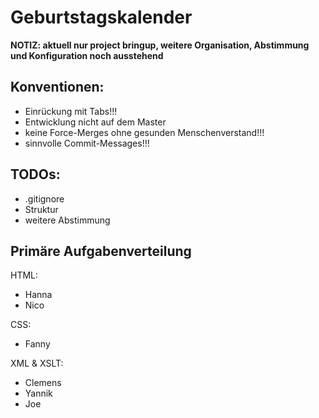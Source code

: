 # Geburtstagskalender
**NOTIZ: aktuell nur project bringup, weitere Organisation, Abstimmung und Konfiguration noch ausstehend**

## Konventionen:
- Einrückung mit Tabs!!!
- Entwicklung nicht auf dem Master
- keine Force-Merges ohne gesunden Menschenverstand!!!
- sinnvolle Commit-Messages!!!

## TODOs:
- .gitignore
- Struktur
- weitere Abstimmung

## Primäre Aufgabenverteilung
HTML:
- Hanna
- Nico

CSS:
- Fanny

XML & XSLT:
- Clemens
- Yannik
- Joe
